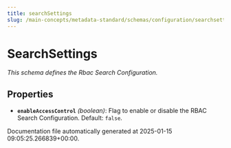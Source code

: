 ```yaml
---
title: searchSettings
slug: /main-concepts/metadata-standard/schemas/configuration/searchsettings
---
```


# SearchSettings

*This schema defines the Rbac Search Configuration.*

## Properties

- **`enableAccessControl`** *(boolean)*: Flag to enable or disable the RBAC Search Configuration. Default: `false`.


Documentation file automatically generated at 2025-01-15 09:05:25.266839+00:00.
